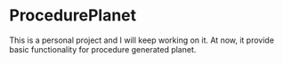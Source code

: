 # ProcedurePlanet
This is a personal project and I will keep working on it. At now, it provide basic functionality for procedure generated planet.
